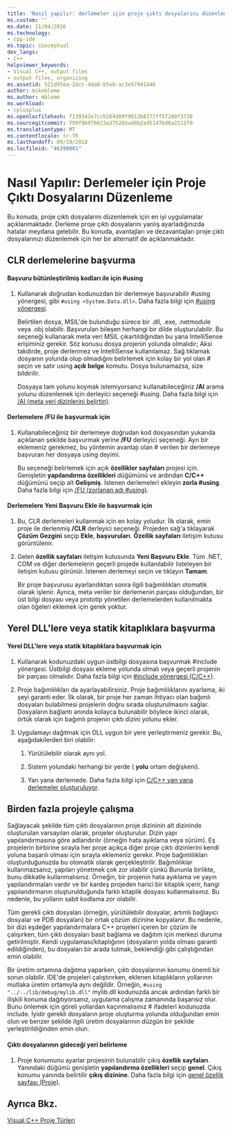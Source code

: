 ```yaml
---
title: 'Nasıl yapılır: derlemeler için proje çıktı dosyalarını düzenleme | Microsoft Docs'
ms.custom: ''
ms.date: 11/04/2016
ms.technology:
- cpp-ide
ms.topic: conceptual
dev_langs:
- C++
helpviewer_keywords:
- Visual C++, output files
- output files, organizing
ms.assetid: 521d95ea-2dcc-4da0-b5eb-ac3e57941446
author: mikeblome
ms.author: mblome
ms.workload:
- cplusplus
ms.openlocfilehash: f139342e7ccb264d89f9012b8177ff57260f3738
ms.sourcegitcommit: 799f9b976623a375203ad8b2ad5147bd6a2212f0
ms.translationtype: MT
ms.contentlocale: tr-TR
ms.lasthandoff: 09/19/2018
ms.locfileid: "46399801"
---
```

# <a name="how-to-organize-project-output-files-for-builds"></a>Nasıl Yapılır: Derlemeler için Proje Çıktı Dosyalarını Düzenleme

Bu konuda, proje çıktı dosyalarını düzenlemek için en iyi uygulamalar açıklanmaktadır. Derleme proje çıktı dosyalarını yanlış ayarladığınızda hatalar meydana gelebilir. Bu konuda, avantajları ve dezavantajları proje çıktı dosyalarınızı düzenlemek için her bir alternatif de açıklanmaktadır.

## <a name="referencing-clr-assemblies"></a>CLR derlemelerine başvurma

#### <a name="to-reference-assemblies-with-using"></a>Başvuru bütünleştirilmiş kodları ile için #using

1. Kullanarak doğrudan kodunuzdan bir derlemeye başvurabilir #using yönergesi, gibi `#using <System.Data.dll>`. Daha fazla bilgi için [#using yönergesi](../preprocessor/hash-using-directive-cpp.md).

   Belirtilen dosya, MSIL'de bulunduğu sürece bir .dll, .exe, .netmodule veya .obj olabilir. Başvurulan bileşen herhangi bir dilde oluşturulabilir. Bu seçeneği kullanarak meta veri MSIL çıkartıldığından bu yana IntelliSense erişiminiz gerekir. Söz konusu dosya projenin yolunda olmalıdır; Aksi takdirde, proje derlenmez ve IntelliSense kullanılamaz. Sağ tıklamak dosyanın yolunda olup olmadığını belirlemek için kolay bir yol olan # seçin ve satır using **açık belge** komutu. Dosya bulunamazsa, size bildirilir.

   Dosyaya tam yolunu koymak istemiyorsanız kullanabileceğiniz **/AI** arama yolunu düzenlemek için derleyici seçeneği #using. Daha fazla bilgi için [/AI (meta veri dizinlerini belirtin)](../build/reference/ai-specify-metadata-directories.md).

#### <a name="to-reference-assemblies-with-fu"></a>Derlemelere /FU ile başvurmak için

1. Kullanabileceğiniz bir derlemeye doğrudan kod dosyasından yukarıda açıklanan şekilde başvurmak yerine **/FU** derleyici seçeneği. Ayrı bir eklemeniz gerekmez, bu yöntemin avantajı olan # verilen bir derlemeye başvuran her dosyaya using deyimi.

   Bu seçeneği belirlemek için açık **özellikler sayfaları** projesi için. Genişletin **yapılandırma özellikleri** düğümünü ve ardından **C/C++** düğümünü seçip alt **Gelişmiş**. İstenen derlemeleri ekleyin **zorla #using**. Daha fazla bilgi için [/FU (zorlanan adı #using)](../build/reference/fu-name-forced-hash-using-file.md).

#### <a name="to-reference-assemblies-with-add-new-reference"></a>Derlemelere Yeni Başvuru Ekle ile başvurmak için

1. Bu, CLR derlemeleri kullanmak için en kolay yoludur. İlk olarak, emin proje ile derlenmiş **/CLR** derleyici seçeneği. Projeden sağ'a tıklayarak **Çözüm Gezgini** seçip **Ekle**, **başvuruları**. **Özellik sayfaları** iletişim kutusu görüntülenir.

1. Gelen **özellik sayfaları** iletişim kutusunda **Yeni Başvuru Ekle**. Tüm .NET, COM ve diğer derlemelerin geçerli projede kullanılabilir listeleyen bir iletişim kutusu görünür. İstenen derlemeyi seçin ve tıklayın **Tamam**.

   Bir proje başvurusu ayarlandıktan sonra ilgili bağımlılıkları otomatik olarak işlenir. Ayrıca, meta veriler bir derlemenin parçası olduğundan, bir üst bilgi dosyası veya prototip yönetilen derlemelerden kullanılmakta olan öğeleri eklemek için gerek yoktur.

## <a name="referencing-native-dlls-or-static-libraries"></a>Yerel DLL'lere veya statik kitaplıklara başvurma

#### <a name="to-reference-native-dlls-or-static-libraries"></a>Yerel DLL'lere veya statik kitaplıklara başvurmak için

1. Kullanarak kodunuzdaki uygun üstbilgi dosyasına başvurmak #include yönergesi. Üstbilgi dosyası ekleme yolunda olmalı veya geçerli projenin bir parçası olmalıdır. Daha fazla bilgi için [#include yönergesi (C/C++)](../preprocessor/hash-include-directive-c-cpp.md).

1. Proje bağımlılıkları da ayarlayabilirsiniz. Proje bağımlılıklarını ayarlama, iki şeyi garanti eder. İlk olarak, bir proje her zaman ihtiyacı olan bağımlı dosyaları bulabilmesi projelerin doğru sırada oluşturulmasını sağlar. Dosyaların bağlantı anında kolayca bulunabilir böylece ikinci olarak, örtük olarak için bağımlı projenin çıktı dizini yolunu ekler.

1. Uygulamayı dağıtmak için DLL uygun bir yere yerleştirmeniz gerekir. Bu, aşağıdakilerden biri olabilir:

   1. Yürütülebilir olarak aynı yol.

   1. Sistem yolundaki herhangi bir yerde ( **yolu** ortam değişkeni).

   1. Yan yana derlemede. Daha fazla bilgi için [C/C++ yan yana derlemeler oluşturuluyor](../build/building-c-cpp-side-by-side-assemblies.md).

## <a name="working-with-multiple-projects"></a>Birden fazla projeyle çalışma

Sağlayacak şekilde tüm çıktı dosyalarının proje dizininin alt dizininde oluşturulan varsayılan olarak, projeler oluşturulur. Dizin yapı yapılandırmasına göre adlandırılır (örneğin hata ayıklama veya sürüm). Eş projelerin birbirine sırayla her proje açıkça diğer proje çıktı dizinlerini kendi yoluna başarılı olması için sırayla eklemeniz gerekir. Proje bağımlılıkları oluşturduğunuzda bu otomatik olarak gerçekleştirilir. Bağımlılıklar kullanmazsanız, yapıları yönetmek çok zor olabilir çünkü Bununla birlikte, bunu dikkatle kullanmalısınız. Örneğin, bir projenin hata ayıklama ve yayın yapılandırmaları vardır ve bir kardeş projeden harici bir kitaplık içerir, hangi yapılandırmanın oluşturulduğunda farklı kitaplık dosyası kullanmalısınız. Bu nedenle, bu yolların sabit kodlama zor olabilir.

Tüm gerekli çıktı dosyaları (örneğin, yürütülebilir dosyalar, artımlı bağlayıcı dosyalar ve PDB dosyaları) bir ortak çözüm dizinine kopyalanır. Bu nedenle, bir dizi eşdeğer yapılandırmalara C++ projeleri içeren bir çözüm ile çalışırken, tüm çıktı dosyaları basit bağlama ve dağıtım için merkezi duruma getirilmiştir. Kendi uygulaması/kitaplığının (dosyaların yolda olması garanti edildiğinden), bu dosyaları bir arada tutmak, beklendiği gibi çalıştığından emin olabilir.

Bir üretim ortamına dağıtma yaparken, çıktı dosyalarının konumu önemli bir sorun olabilir. IDE'de projeleri çalıştırırken, eklenen kitaplıkların yollarının mutlaka üretim ortamıyla aynı değildir. Örneğin, `#using "../../lib/debug/mylib.dll"` mylib.dll kodunuzda ancak ardından farklı bir ilişkili konuma dağıtıyorsanız, uygulama çalışma zamanında başarısız olur. Bunu önlemek için göreli yollardan kaçınmalısınız # ifadeleri kodunuzda include. İyidir gerekli dosyaların proje oluşturma yolunda olduğundan emin olun ve benzer şekilde ilgili üretim dosyalarının düzgün bir şekilde yerleştirildiğinden emin olun.

#### <a name="how-to-specify-where-output-files-go"></a>Çıktı dosyalarının gideceği yeri belirleme

1. Proje konumunu ayarlar projesinin bulunabilir çıkış **özellik sayfaları**. Yanındaki düğümü genişletin **yapılandırma özellikleri** seçip **genel**. Çıkış konumu yanında belirtilir **çıkış dizinine**. Daha fazla bilgi için [genel özellik sayfası (Proje)](../ide/general-property-page-project.md).

## <a name="see-also"></a>Ayrıca Bkz.

[Visual C++ Proje Türleri](../ide/visual-cpp-project-types.md)